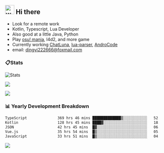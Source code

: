 ## <img alt="wave" src="https://raw.githubusercontent.com/MartinHeinz/MartinHeinz/master/wave.gif" width="30px"> Hi there

- Look for a remote work
- Kotlin, Typescript, Lua Developer
- Also good at a little Java, Python
- Play [osu! mania](https://osu.ppy.sh/users/29808669), l4d2, and more game
- Currently working [ChatLuna](https://github.com/ChatLunaLab), [lua-parser](https://github.com/dingyi222666/lua-parser), [AndroCode](https://github.com/dingyi222666/AndroCode)
- email: [dingyi222666@foxmail.com](mailto:dingyi222666@foxmail.com)

### 📋Stats

![Stats](https://github-readme-stats.vercel.app/api?username=dingyi222666&show_icons=true&icon_color=47A69E&title_color=47A69E&count_private=true)    

![](http://github-profile-summary-cards.vercel.app/api/cards/most-commit-language?username=dingyi222666&theme=nord_dark)

![](http://github-profile-summary-cards.vercel.app/api/cards/productive-time?username=dingyi222666&theme=nord_dark&utcOffset=8)

### 📊 Yearly Development Breakdown

<!--START_SECTION:waka-->

```txt
TypeScript              369 hrs 46 mins █████████████▒░░░░░░░░░░░   52.85 %
Kotlin                  128 hrs 45 mins ████▓░░░░░░░░░░░░░░░░░░░░   18.40 %
JSON                    42 hrs 45 mins  █▓░░░░░░░░░░░░░░░░░░░░░░░   06.11 %
Vue.js                  35 hrs 54 mins  █▒░░░░░░░░░░░░░░░░░░░░░░░   05.13 %
JavaScript              33 hrs 51 mins  █▒░░░░░░░░░░░░░░░░░░░░░░░   04.84 %
```

<!--END_SECTION:waka-->

![](https://komarev.com/ghpvc/?username=dingyi222666)
